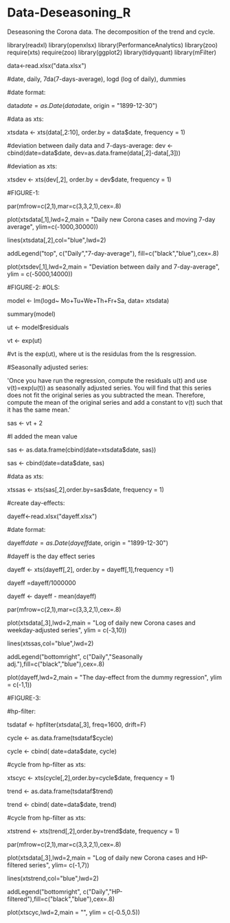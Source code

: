 # Data-Deseasoning_R
Deseasoning the Corona data. The decomposition of the trend and cycle.

library(readxl)
library(openxlsx)
library(PerformanceAnalytics)
library(zoo)
require(xts)
require(zoo)
library(ggplot2)
library(tidyquant)
library(mFilter)

data<-read.xlsx("data.xlsx")

#date, daily, 7da(7-days-average), logd (log of daily), dummies

#date format:

data$date= as.Date(data$date, origin = "1899-12-30")

#data as xts:

xtsdata <- xts(data[,2:10], order.by = data$date, frequency = 1)

#deviation between daily data and 7-days-average:
dev <- cbind(date=data$date, dev=as.data.frame(data[,2]-data[,3]))

#deviation as xts:

xtsdev <- xts(dev[,2], order.by = dev$date, frequency = 1)

#FIGURE-1:

par(mfrow=c(2,1),mar=c(3,3,2,1),cex=.8)

plot(xtsdata[,1],lwd=2,main = "Daily new Corona cases and moving 7-day average",
     ylim=c(-1000,30000))
     
lines(xtsdata[,2],col="blue",lwd=2)

addLegend("top",
       c("Daily","7-day-average"),
       fill=c("black","blue"),cex=.8)
       
plot(xtsdev[,1],lwd=2,main = "Deviation between daily and 7-day-average",
     ylim = c(-5000,14000))
     
     
#FIGURE-2:
#OLS:

model <- lm(logd~ Mo+Tu+We+Th+Fr+Sa, data= xtsdata)

summary(model)


ut <- model$residuals

vt <- exp(ut)

#vt is the exp(ut), where ut is the residulas from the ls resgression.

#Seasonally adjusted series:

'Once you have run the regression, compute the residuals u(t) and 
use v(t)=exp(u(t)) as seasonally adjusted series. You will find that 
this series does not fit the original series as you subtracted the mean. 
Therefore, compute the mean of the original series and add a constant 
to v(t) such that it has the same mean.'


sas <- vt + 2

#I added the mean value

sas <- as.data.frame(cbind(date=xtsdata$date, sas))


sas <- cbind(date=data$date, sas)

#data as xts:

xtssas <- xts(sas[,2],order.by=sas$date, frequency = 1)



#create day-effects:

dayeff<-read.xlsx("dayeff.xlsx")

#date format:

dayeff$date= as.Date(dayeff$date, origin = "1899-12-30")

#dayeff is the day effect series


dayeff <- xts(dayeff[,2], order.by = dayeff[,1],frequency =1)

dayeff =dayeff/1000000


dayeff <- dayeff - mean(dayeff)


par(mfrow=c(2,1),mar=c(3,3,2,1),cex=.8)

plot(xtsdata[,3],lwd=2,main = "Log of daily new Corona cases and weekday-adjusted series",
     ylim = c(-3,10))
     
lines(xtssas,col="blue",lwd=2)

addLegend("bottomright", c("Daily","Seasonally adj."),fill=c("black","blue"),cex=.8)


plot(dayeff,lwd=2,main = "The day-effect from the dummy regression", ylim = c(-1,1))
     
     
     
#FIGURE-3:


#hp-filter:

tsdataf <- hpfilter(xtsdata[,3], freq=1600, drift=F)

cycle <- as.data.frame(tsdataf$cycle)


cycle <- cbind( date=data$date, cycle)


#cycle from hp-filter as xts:

xtscyc <- xts(cycle[,2],order.by=cycle$date, frequency = 1)


trend <- as.data.frame(tsdataf$trend)


trend <- cbind( date=data$date, trend)


#cycle from hp-filter as xts:

xtstrend <- xts(trend[,2],order.by=trend$date, frequency = 1)


par(mfrow=c(2,1),mar=c(3,3,2,1),cex=.8)

plot(xtsdata[,3],lwd=2,main = "Log of daily new Corona cases and HP-filtered series",
     ylim= c(-1,7))
     
lines(xtstrend,col="blue",lwd=2)

addLegend("bottomright", c("Daily","HP-filtered"),fill=c("black","blue"),cex=.8)



plot(xtscyc,lwd=2,main = "", ylim = c(-0.5,0.5))


